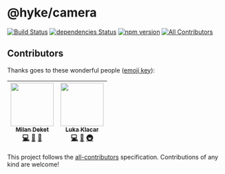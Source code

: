 # @hyke/camera 


[![Build Status](https://travis-ci.org/hyke-generator/camera.svg?branch=master)](https://travis-ci.org/hyke-generator/camera)
[![dependencies Status](https://david-dm.org/hyke-generator/camera/status.svg)](https://david-dm.org/hyke-generator/camera)
[![npm version](https://badge.fury.io/js/%40hyke%2Fcamera.svg)](https://badge.fury.io/js/%40hyke%2Fcamera.svg)
[![All Contributors](https://img.shields.io/badge/all_contributors-2-orange.svg)](#contributors)

## Contributors

Thanks goes to these wonderful people ([emoji key](https://github.com/kentcdodds/all-contributors#emoji-key)):

<!-- ALL-CONTRIBUTORS-LIST:START - Do not remove or modify this section -->
<!-- prettier-ignore -->
| [<img src="https://avatars0.githubusercontent.com/u/9460508?v=4" width="100px;"/><br /><sub><b>Milan Deket</b></sub>](https://github.com/mdeket)<br />[💻](https://github.com/hyke-generator/@hyke/camera/commits?author=mdeket "Code") [📖](https://github.com/hyke-generator/@hyke/camera/commits?author=mdeket "Documentation") [🤔](#ideas-mdeket "Ideas, Planning, & Feedback") | [<img src="https://avatars2.githubusercontent.com/u/5981418?v=4" width="100px;"/><br /><sub><b>Luka Klacar</b></sub>](https://github.com/lklacar)<br />[💻](https://github.com/hyke-generator/@hyke/camera/commits?author=lklacar "Code") [🤔](#ideas-lklacar "Ideas, Planning, & Feedback") [🚇](#infra-lklacar "Infrastructure (Hosting, Build-Tools, etc)") |
| :---: | :---: |
<!-- ALL-CONTRIBUTORS-LIST:END -->

This project follows the [all-contributors](https://github.com/kentcdodds/all-contributors) specification. Contributions of any kind are welcome!
